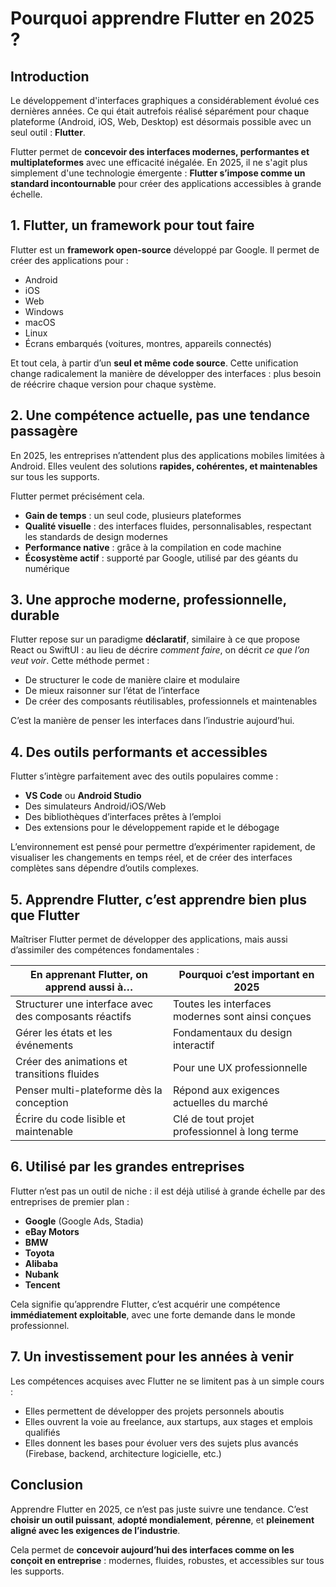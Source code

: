 # Pourquoi apprendre **Flutter** en 2025 ?



## <h2 id="intro">Introduction</h2>

Le développement d'interfaces graphiques a considérablement évolué ces dernières années. Ce qui était autrefois réalisé séparément pour chaque plateforme (Android, iOS, Web, Desktop) est désormais possible avec un seul outil : **Flutter**.

Flutter permet de **concevoir des interfaces modernes, performantes et multiplateformes** avec une efficacité inégalée. En 2025, il ne s'agit plus simplement d'une technologie émergente : **Flutter s’impose comme un standard incontournable** pour créer des applications accessibles à grande échelle.



## <h2 id="1">1. Flutter, un framework pour tout faire</h2>

Flutter est un **framework open-source** développé par Google. Il permet de créer des applications pour :

* Android
* iOS
* Web
* Windows
* macOS
* Linux
* Écrans embarqués (voitures, montres, appareils connectés)

Et tout cela, à partir d’un **seul et même code source**. Cette unification change radicalement la manière de développer des interfaces : plus besoin de réécrire chaque version pour chaque système.



## <h2 id="2">2. Une compétence actuelle, pas une tendance passagère</h2>

En 2025, les entreprises n’attendent plus des applications mobiles limitées à Android. Elles veulent des solutions **rapides, cohérentes, et maintenables** sur tous les supports.

Flutter permet précisément cela.

* **Gain de temps** : un seul code, plusieurs plateformes
* **Qualité visuelle** : des interfaces fluides, personnalisables, respectant les standards de design modernes
* **Performance native** : grâce à la compilation en code machine
* **Écosystème actif** : supporté par Google, utilisé par des géants du numérique



## <h2 id="3">3. Une approche moderne, professionnelle, durable</h2>

Flutter repose sur un paradigme **déclaratif**, similaire à ce que propose React ou SwiftUI : au lieu de décrire *comment faire*, on décrit *ce que l’on veut voir*.
Cette méthode permet :

* De structurer le code de manière claire et modulaire
* De mieux raisonner sur l’état de l’interface
* De créer des composants réutilisables, professionnels et maintenables

C’est la manière de penser les interfaces dans l’industrie aujourd’hui.



## <h2 id="4">4. Des outils performants et accessibles</h2>

Flutter s’intègre parfaitement avec des outils populaires comme :

* **VS Code** ou **Android Studio**
* Des simulateurs Android/iOS/Web
* Des bibliothèques d’interfaces prêtes à l’emploi
* Des extensions pour le développement rapide et le débogage

L’environnement est pensé pour permettre d’expérimenter rapidement, de visualiser les changements en temps réel, et de créer des interfaces complètes sans dépendre d’outils complexes.



## <h2 id="5">5. Apprendre Flutter, c’est apprendre bien plus que Flutter</h2>

Maîtriser Flutter permet de développer des applications, mais aussi d’assimiler des compétences fondamentales :

| En apprenant Flutter, on apprend aussi à…             | Pourquoi c’est important en 2025                  |
| ----------------------------------------------------- | ------------------------------------------------- |
| Structurer une interface avec des composants réactifs | Toutes les interfaces modernes sont ainsi conçues |
| Gérer les états et les événements                     | Fondamentaux du design interactif                 |
| Créer des animations et transitions fluides           | Pour une UX professionnelle                       |
| Penser multi-plateforme dès la conception             | Répond aux exigences actuelles du marché          |
| Écrire du code lisible et maintenable                 | Clé de tout projet professionnel à long terme     |



## <h2 id="6">6. Utilisé par les grandes entreprises</h2>

Flutter n’est pas un outil de niche : il est déjà utilisé à grande échelle par des entreprises de premier plan :

* **Google** (Google Ads, Stadia)
* **eBay Motors**
* **BMW**
* **Toyota**
* **Alibaba**
* **Nubank**
* **Tencent**

Cela signifie qu’apprendre Flutter, c’est acquérir une compétence **immédiatement exploitable**, avec une forte demande dans le monde professionnel.



## <h2 id="7">7. Un investissement pour les années à venir</h2>

Les compétences acquises avec Flutter ne se limitent pas à un simple cours :

* Elles permettent de développer des projets personnels aboutis
* Elles ouvrent la voie au freelance, aux startups, aux stages et emplois qualifiés
* Elles donnent les bases pour évoluer vers des sujets plus avancés (Firebase, backend, architecture logicielle, etc.)



## <h2 id="conclusion">Conclusion</h2>

Apprendre Flutter en 2025, ce n’est pas juste suivre une tendance.
C’est **choisir un outil puissant**, **adopté mondialement**, **pérenne**, et **pleinement aligné avec les exigences de l’industrie**.

Cela permet de **concevoir aujourd’hui des interfaces comme on les conçoit en entreprise** :
modernes, fluides, robustes, et accessibles sur tous les supports.


